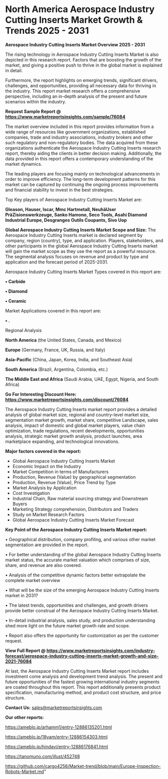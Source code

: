 # North America Aerospace Industry Cutting Inserts Market Growth & Trends 2025 - 2031

<Strong> Aerospace Industry Cutting Inserts Market Overview 2025 - 2031</strong>

The rising technology in Aerospace Industry Cutting Inserts Market is also depicted in this research report. Factors that are boosting the growth of the market, and giving a positive push to thrive in the global market is explained in detail.

Furthermore, the report highlights on emerging trends, significant drivers, challenges, and opportunities, providing all necessary data for thriving in the industry. This report market research offers a comprehensive perspective, including an in-depth analysis of the present and future scenarios within the industry.

<strong>Request Sample Report @ <a href=https://www.marketreportsinsights.com/sample/76084>https://www.marketreportsinsights.com/sample/76084</a></strong>

The market overview included in this report provides information from a wide range of resources like government organizations, established companies, trade and industry associations, industry brokers and other such regulatory and non-regulatory bodies. The data acquired from these organizations authenticate the Aerospace Industry Cutting Inserts research report, thereby aiding the clients in better decision making. Additionally, the data provided in this report offers a contemporary understanding of the market dynamics.

The leading players are focusing mainly on technological advancements in order to improve efficiency. The long-term development patterns for this market can be captured by continuing the ongoing process improvements and financial stability to invest in the best strategies.

Top Key players of Aerospace Industry Cutting Inserts Market are:

<strong>Gleason, Hauser, Iscar, Mmc Hartmetall, NeuhäUser PräZisionswerkzeuge, Sanko Hamono, Seco Tools, Asahi Diamond Industrial Europe, Desgranges Outils Coupants, Sivo Uop</strong>

<strong><b>Global Aerospace Industry Cutting Inserts Market Scope and Size:</b></strong>
The Aerospace Industry Cutting Inserts market is declared segment by company, region (country), type, and application. Players, stakeholders, and other participants in the global Aerospace Industry Cutting Inserts market will gain the market scope as they use the report as a powerful resource. The segmental analysis focuses on revenue and product by type and application and the forecast period of 2025-2031.

Aerospace Industry Cutting Inserts Market Types covered in this report are:

<strong>• Carbide

• Diamond

• Ceramic</strong>

Market Applications covered in this report are:

<strong>• .</strong> 

Regional Analysis

<strong>North America</strong> (the United States, Canada, and Mexico)

<strong>Europe</strong> (Germany, France, UK, Russia, and Italy)

<strong>Asia-Pacific</strong> (China, Japan, Korea, India, and Southeast Asia)

<strong>South America</strong> (Brazil, Argentina, Colombia, etc.)

<strong>The Middle East and Africa</strong> (Saudi Arabia, UAE, Egypt, Nigeria, and South Africa)

<strong>Go For Interesting Discount Here: <a href=https://www.marketreportsinsights.com/discount/76084>https://www.marketreportsinsights.com/discount/76084</a></strong>

The Aerospace Industry Cutting Inserts market report provides a detailed analysis of global market size, regional and country-level market size, segmentation market growth, market share, competitive Landscape, sales analysis, impact of domestic and global market players, value chain optimization, trade regulations, recent developments, opportunities analysis, strategic market growth analysis, product launches, area marketplace expanding, and technological innovations.

<strong><b>Major factors covered in the report:</b></strong>
<ul>
  <li>Global Aerospace Industry Cutting Inserts Market </li>
  <li>Economic Impact on the Industry</li>
  <li>Market Competition in terms of Manufacturers</li>
  <li>Production, Revenue (Value) by geographical segmentation</li>
  <li>Production, Revenue (Value), Price Trend by Type</li>
  <li>Market Analysis by Application</li>
  <li>Cost Investigation</li>
  <li>Industrial Chain, Raw material sourcing strategy and Downstream Buyers</li>
  <li>Marketing Strategy comprehension, Distributors and Traders</li>
  <li>Study on Market Research Factors</li>
  <li>Global Aerospace Industry Cutting Inserts Market Forecast</li>
</ul>

<strong><b>Key Point of the Aerospace Industry Cutting Inserts Market report:</b></strong>

• Geographical distribution, company profiling, and various other market segmentation are provided in the report.

• For better understanding of the global Aerospace Industry Cutting Inserts market status, the accurate market valuation which comprises of size, share, and revenue are also covered.

• Analysis of the competitive dynamic factors better extrapolate the complete market overview

• What will be the size of the emerging Aerospace Industry Cutting Inserts market in 2031?

• The latest trends, opportunities and challenges, and growth drivers provide better construal of the Aerospace Industry Cutting Inserts Market.

• In-detail industrial analysis, sales study, and production understanding shed more light on the future market growth rate and scope.

• Report also offers the opportunity for customization as per the customer request.

<strong><b>View Full Report @ <a href=https://www.marketreportsinsights.com/industry-forecast/aerospace-industry-cutting-inserts-market-growth-and-size-2021-76084>https://www.marketreportsinsights.com/industry-forecast/aerospace-industry-cutting-inserts-market-growth-and-size-2021-76084</a></b></strong>


At last, the Aerospace Industry Cutting Inserts Market report includes investment come analysis and development trend analysis. The present and future opportunities of the fastest growing international industry segments are coated throughout this report. This report additionally presents product specification, manufacturing method, and product cost structure, and price structure.

<strong>Contact Us:</strong>
sales@marketreportsinsights.com

<strong>Our other reports:</strong>

<a href=https://ameblo.jp/arhamm1/entry-12886135201.html>https://ameblo.jp/arhamm1/entry-12886135201.html</a>

<a href=https://ameblo.jp/18yam/entry-12886154303.html>https://ameblo.jp/18yam/entry-12886154303.html</a>

<a href=https://ameblo.jp/hindavi/entry-12886176841.html>https://ameblo.jp/hindavi/entry-12886176841.html</a>

<a href=https://tanomuno.com/illust/452748>https://tanomuno.com/illust/452748</a>

<a href=https://github.com/cargo4256/Market-trend/blob/main/Europe-Inspection-Robots-Market.md>https://github.com/cargo4256/Market-trend/blob/main/Europe-Inspection-Robots-Market.md</a>"
